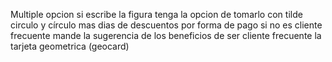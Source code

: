 Multiple opcion
si escribe la figura tenga la opcion de tomarlo con tilde circulo y círculo
mas dias de descuentos
por forma de pago
si no es cliente frecuente mande la sugerencia de los beneficios de ser cliente frecuente
la tarjeta geometrica (geocard)

